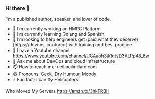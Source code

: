 ### Hi there 👋

I'm a published author, speaker, and lover of code.

- 🔭 I’m currently working on HMRC Platform
- 🌱 I’m currently learning Golang and Spanish
- 👯 I’m looking to help engineers get (paid what they deserve)[https://devops-contrator] with training and best practice
- 🎥 I have a Youtube channel <https://www.youtube.com/channel/UCAaoh3jk1qtvD3ALPp48_8w>
- 💬 Ask me about DevOps and cloud infrastructure
- 📫 How to reach me: neil <at> neilmillard <dot> com
- 😄 Pronouns: Geek, Dry Humour, Moody
- ⚡ Fun fact: I can fly Helicopters

Who Moved My Servers <https://amzn.to/3hkFR3H>
